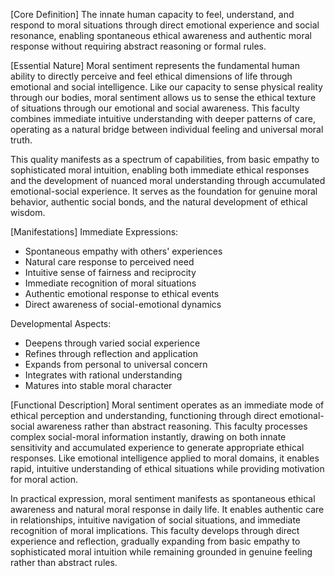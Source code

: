 [Core Definition]
The innate human capacity to feel, understand, and respond to moral situations through direct emotional experience and social resonance, enabling spontaneous ethical awareness and authentic moral response without requiring abstract reasoning or formal rules.

[Essential Nature]
Moral sentiment represents the fundamental human ability to directly perceive and feel ethical dimensions of life through emotional and social intelligence. Like our capacity to sense physical reality through our bodies, moral sentiment allows us to sense the ethical texture of situations through our emotional and social awareness. This faculty combines immediate intuitive understanding with deeper patterns of care, operating as a natural bridge between individual feeling and universal moral truth.

This quality manifests as a spectrum of capabilities, from basic empathy to sophisticated moral intuition, enabling both immediate ethical responses and the development of nuanced moral understanding through accumulated emotional-social experience. It serves as the foundation for genuine moral behavior, authentic social bonds, and the natural development of ethical wisdom.

[Manifestations]
Immediate Expressions:
- Spontaneous empathy with others' experiences
- Natural care response to perceived need
- Intuitive sense of fairness and reciprocity
- Immediate recognition of moral situations
- Authentic emotional response to ethical events
- Direct awareness of social-emotional dynamics

Developmental Aspects:
- Deepens through varied social experience
- Refines through reflection and application
- Expands from personal to universal concern
- Integrates with rational understanding
- Matures into stable moral character

[Functional Description]
Moral sentiment operates as an immediate mode of ethical perception and understanding, functioning through direct emotional-social awareness rather than abstract reasoning. This faculty processes complex social-moral information instantly, drawing on both innate sensitivity and accumulated experience to generate appropriate ethical responses. Like emotional intelligence applied to moral domains, it enables rapid, intuitive understanding of ethical situations while providing motivation for moral action.

In practical expression, moral sentiment manifests as spontaneous ethical awareness and natural moral response in daily life. It enables authentic care in relationships, intuitive navigation of social situations, and immediate recognition of moral implications. This faculty develops through direct experience and reflection, gradually expanding from basic empathy to sophisticated moral intuition while remaining grounded in genuine feeling rather than abstract rules.